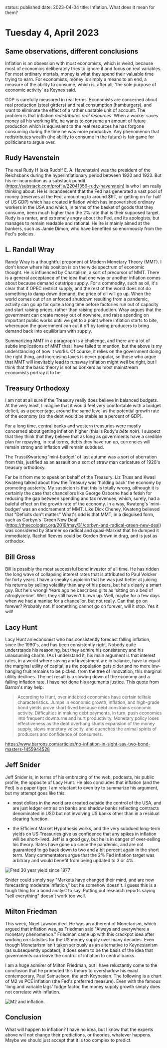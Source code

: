 status: published
date: 2023-04-04
title: Inflation. What does it mean for them?

# Tuesday  4, April 2023

## Same observations, different conclusions

Inflation is an obsession with most economists, which is weird, because most of economics
deliberately tries to ignore it and focus on real variables. 
For most ordinary mortals, money is what they spend their valuable time trying to earn.
For economists, money is simply a means to an end, a measure of the ability to consume, 
which is, after all, 'the sole purpose of economic activity' as Keynes said.

GDP is carefully measured in real terms. Economists are concerned about real production (steel girders) and real consumption (hamburgers), and want to eliminate the effect of a rather unstable unit of account. The problem is that inflation _redistributes real resources_.
When a worker saves money all his working life, he wants to consume an amount of future
production which is equivalent to the real resources he has forgone consuming during the 
time he was more productive. Any phenomenon that redistributes wealth (the ability to consume in the future) is fair game for politicians to argue over.

## Rudy Havenstein

The real Rudy H (aka Rudolf E. A. Havenstein) was the president of the Reichsbank during the hyperinflationary period between 1920 and 1923. But his re-incarnation as a substack pundit (<https://substack.com/profile/22041356-rudy-havenstein>) is who I am really thinking about.
He is incandescent that the Fed has generated a vast pool of money (reserves at the Fed, amounting to around $9T, or getting on for half of US GDP) which has created inflation which has impoverished ordinary workers in the USA and which, in terms of the basket of goods that they consume, been much higher than the 2% rate that is their supposed target. Rudy is a ranter, and extremely angry about the Fed, and its apologists, but manages to remain readable and rational. He ire is mainly aimed at the bankers, such as Jamie Dimon, who have benefited so enormously from the Fed's policies.

## L. Randall Wray

Randy Wray is a thoughtful proponent of Modern Monetary Theory (MMT). 
I don't know where his position is on the wide spectrum of economic thought.
He is influenced by Chartalism, a sort of precursor of MMT. 
There is a general acceptance of the idea that one way or another inflation comes about
because demand outstrips supply. For a commodity, such as oil, it's clear that if 
OPEC restrict supply, and the rest of the world does not do something to damp down demand,
the price of oil will go up. When the world comes out of an enforced shutdown resulting
from a pandemic, activity can go up for quite a long time before factories run out of
capacity and start raising prices, rather than raising production. Wray argues that 
the government can create money out of nowhere, and raise spending on important
public works until we get to a point where inflation starts to bite, whereupon the government
can cut it off by taxing producers to bring demand back into equilibrium with supply.

Summarizing MMT in a paragraph is a challenge, and there are a lot of subtle implications of MMT that I have failed to mention, but the above is my understanding of how it works.
Of course, it relies on the government doing the right thing, and increasing taxes is never 
popular, so those who argue that MMT will inevitably lead to runaway inflation might well be right, but I think that the basic theory is not as bonkers as most mainstream economists portray it to be.

## Treasury Orthodoxy

I am not at all sure if the Treasury really does believe in balanced budgets.
At the very least, I imagine that it would feel very comfortable with a budget deficit, 
as a percentage, around the same level as the potential growth rate of the economy (so
the debt would be stable as a percent of GDP).

For a long time, central banks and western treasuries were mostly concerned about getting inflation higher (this is Rudy's _bête noir_). I suspect that they think that they believe that as long as governments have a credible plan for repaying, in real terms, debts they have run up, currencies will remain strong and inflation will remain subdued.

The Truss/Kwarteng 'mini-budget' of last autumn was a sort of aberration from this, 
justified as an assault on a sort of straw man caricature of 1920's treasury orthodoxy.


Far be it from me to speak on behalf of the Treasury. Liz Truss and Kwasi Kwateng talked about how the Treasury was 'holding back' the economy by promoting austerity. 
My suspicion is that this is totally wrong, although it is certainly the case that chancellors like George Osborne had a fetish for reducing the gap between spending and tax revenues, which, surely, had a baleful effect on the growth rate of the economy.
In a way, Kwateng's 'mini-budget' was an endorsement of MMT. Like Dick Cheney, Kwateng believed that "Deficits don't matter." What's odd is that MMT, in a disguised form, such as Corbyn's 'Green New Deal' (<https://theecologist.org/2019/may/31/corbyn-and-radical-green-new-deal>) was considered by Starmer so radical and quasi-Marxist that he dumped it immediately.
Rachel Reeves could be Gordon Brown in drag, and is just as orthodox. 

## Bill Gross

Bill is possibly the most successful bond investor of all time. He has ridden the long wave of collapsing interest rates that is attributed to Paul Volcker for forty years. 
I have a sneaky suspicion that he was just better at juicing his returns by selling volatility than any of his peers, but he's clearly a smart guy.
But he's wrong! Years ago he described gilts as 'sitting on a bed of nitroglycerine'. Well,
they still haven't blown up. Well, maybe for a few days when we had a maniac for a chancellor, but not really. Can that go on forever? Probably not. If something cannot go on forever, will it stop. Yes it will!

## Lacy Hunt

Lacy Hunt an economist who has consistently forecast falling inflation, since the 1980's, and has been consistently right. Nobody quite understands his reasoning, but they admire his consistency and his unassuming charm. (As I understand it, his main argument is that interest rates, in a world where saving and investment are in balance, have to equal the marginal utility of capital; as the population gets older and no more low-hanging fruit remains to be picked, from the tree of innovation, this marginal utility declines. The net result is a slowing down of the economy and a falling inflation rate. I have not done his arguments justice. This quote from Barron's may help:

> According to Hunt, over indebted economies have certain telltale characteristics. Jumps in economic growth, inflation, and high-grade bond yields prove short-lived because debt constrains economic activity. Difficulties in making debt payments, in turn, push economies into frequent downturns and hurt productivity. Monetary policy loses effectiveness as the debt overhang stunts expansion of the money supply, slows monetary velocity, and quenches the animal spirits of producers and confidence of consumers. 

<https://www.barrons.com/articles/no-inflation-in-sight-say-two-bond-masters-1455944528>

## Jeff Snider

Jeff Snider is, in terms of his embracing of the web, podcasts, his public profile, the opposite of Lacy Hunt. He also concludes that inflation (and the Fed) is a paper tiger. 
I am reluctant to even try to summarize his argument, but my attempt goes like this:

- most dollars in the world are created outside the control of the USA, and are just ledger entries on banks and shadow banks reflecting contracts denominated in USD but not involving US banks other than in a residual clearing function.

- the Efficient Market Hypothesis works, and the very subdued long-term yields on US Treasuries give us confidence that any spikes in inflation will be short-lived. Jeff is a good guy, but he is in danger of over-selling his theory. Rates have gone up since the pandemic, and are not guaranteed to go back down to two and a bit percent again in the short term. Many commentators argue that the 2% Fed inflation target was arbitrary and would benefit from being updated to 3 or 4%. 

![Fred 30 year yield since 1977](https://fred.stlouisfed.org/graph/fredgraph.png?g=12laL)

Snider could simply say "Markets have changed their mind, and are now forecasting moderate 
inflation," but he somehow doesn't. I guess this is a tough thing for a bond analyst to say.
Putting out research reports saying "sell everything" doesn't work too well. 

## Milton Friedman

This week, Nigel Lawson died. He was an adherent of Monetarism, which argued that inflation was, as Friedman said "Always and everywhere a monetary phenomenon."
Friedman came up with this crackpot idea after working on statistics for the US money supply over many decades. Even though Monetarism isn't taken seriously as an alternative to Keynesianism (as subsequently updated), it does seem to be the basis of the idea that
governments can leave the control of inflation to central banks.

I am a huge admirer of Milton Friedman, but I have reluctantly come to the conclusion that he promoted this theory to overshadow his exact contemporary, Paul Samuelson, the arch Keynesian.
The following is a chart of M2 vs PCE inflation (the Fed's preferred measure). Even with the famous 'long and variable lags' fudge factor, the money supply growth simply does not correlate with inflation.

![M2 and inflation](https://fred.stlouisfed.org/graph/fredgraph.png?g=12lmH).

## Conclusion

What will happen to inflation? I have no idea, but I know that the experts above will 
not change their predictions, or theories, whatever happens.
Maybe we should just accept that it is too complex to predict.

